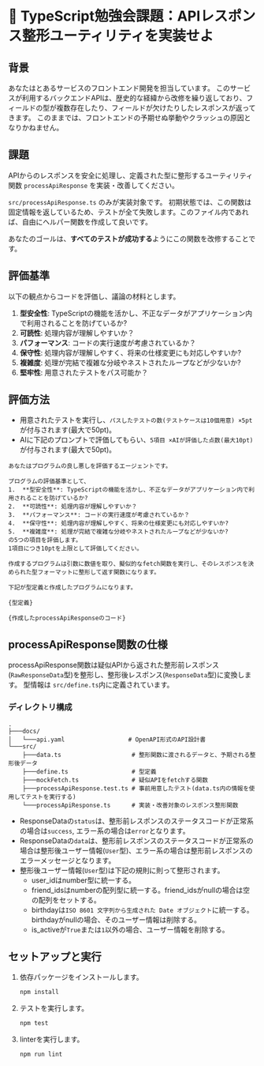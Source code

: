 # 🧩 TypeScript勉強会課題：APIレスポンス整形ユーティリティを実装せよ

## 背景

あなたはとあるサービスのフロントエンド開発を担当しています。
このサービスが利用するバックエンドAPIは、歴史的な経緯から改修を繰り返しており、フィールドの型が複数存在したり、フィールドが欠けたりしたレスポンスが返ってきます。
このままでは、フロントエンドの予期せぬ挙動やクラッシュの原因となりかねません。

## 課題

APIからのレスポンスを安全に処理し、定義された型に整形するユーティリティ関数 `processApiResponse` を実装・改善してください。

`src/processApiResponse.ts` のみが実装対象です。
初期状態では、この関数は固定情報を返しているため、テストが全て失敗します。このファイル内であれば、自由にヘルパー関数を作成して良いです。

あなたのゴールは、**すべてのテストが成功する**ようにこの関数を改修することです。

## 評価基準

以下の観点からコードを評価し、議論の材料とします。

1.  **型安全性**: TypeScriptの機能を活かし、不正なデータがアプリケーション内で利用されることを防げているか?
2.  **可読性**: 処理内容が理解しやすいか？
3.  **パフォーマンス**: コードの実行速度が考慮されているか？
4.  **保守性**: 処理内容が理解しやすく、将来の仕様変更にも対応しやすいか?
5.  **複雑度**: 処理が完結で複雑な分岐やネストされたループなどが少ないか?
6.  **堅牢性**: 用意されたテストをパス可能か？

## 評価方法

- 用意されたテストを実行し、`パスしたテストの数(テストケースは10個用意) ×5pt` が付与されます(最大で50pt)。
- AIに下記のプロンプトで評価してもらい、`5項目 ×AIが評価した点数(最大10pt)`が付与されます(最大で50pt)。
```
あなたはプログラムの良し悪しを評価するエージェントです。

プログラムの評価基準として、
1.  **型安全性**: TypeScriptの機能を活かし、不正なデータがアプリケーション内で利用されることを防げているか?
2.  **可読性**: 処理内容が理解しやすいか？
3.  **パフォーマンス**: コードの実行速度が考慮されているか？
4.  **保守性**: 処理内容が理解しやすく、将来の仕様変更にも対応しやすいか?
5.  **複雑度**: 処理が完結で複雑な分岐やネストされたループなどが少ないか?
の5つの項目を評価します。
1項目につき10ptを上限として評価してください。

作成するプログラムは引数に数値を取り、擬似的なfetch関数を実行し、そのレスポンスを決められた型フォーマットに整形して返す関数になります。

下記が型定義と作成したプログラムになります。

{型定義}

{作成したprocessApiResponseのコード}
```

## processApiResponse関数の仕様

processApiResponse関数は疑似APIから返された整形前レスポンス(`RawResponseData`型)を整形し、整形後レスポンス(`ResponseData`型)に変換します。
型情報は `src/define.ts`内に定義されています。

### ディレクトリ構成

```
.
├───docs/
│   └───api.yaml                  # OpenAPI形式のAPI設計書
└───src/
    ├───data.ts                    # 整形関数に渡されるデータと、予期される整形後データ
    ├───define.ts                  # 型定義
    ├───mockFetch.ts               # 疑似APIをfetchする関数
    ├───processApiResponse.test.ts # 事前用意したテスト(data.ts内の情報を使用してテストを実行する)
    └───processApiResponse.ts      # 実装・改善対象のレスポンス整形関数
```

- ResponseDataの`status`は、整形前レスポンスのステータスコードが正常系の場合は`success`, エラー系の場合は`error`となります。
- ResponseDataの`data`は、整形前レスポンスのステータスコードが正常系の場合は整形後ユーザー情報(`User`型)、エラー系の場合は整形前レスポンスのエラーメッセージとなります。
- 整形後ユーザー情報(`User`型)は下記の規則に則って整形されます。
  - user_idはnumber型に統一する。
  - friend_idsはnumberの配列型に統一する。friend_idsがnullの場合は空の配列をセットする。
  - birthdayは`ISO 8601 文字列から生成された Date オブジェクト`に統一する。birthdayがnullの場合、そのユーザー情報は削除する。
  - is_activeが`True`または`1`以外の場合、ユーザー情報を削除する。


## セットアップと実行

1.  依存パッケージをインストールします。
    ```bash
    npm install
    ```

2.  テストを実行します。
    ```bash
    npm test
    ```

3.  linterを実行します。
    ```bash
    npm run lint
    ```
